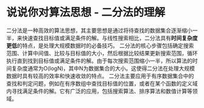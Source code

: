 # 说说你对算法思想 - 二分法的理解
二分法是一种高效的算法思想，其主要思想是通过将待查找的数据集合逐渐缩小一半，来快速查找目标值或满足条件的解。与线性搜索相比，二分法具有**时间复杂度更低**的特点，是处理大规模数据时的必备技巧。
二分法的核心步骤包括确定搜索范围、计算中间值、比较与目标值的大小，然后根据比较结果更新搜索范围，循环执行直到找到目标值或满足条件的解。由于每次搜索范围缩小一半，所以算法的时间复杂度通常为O(logN)，其中N为数据集合的大小。这使得二分法在处理大规模数据时具有较高的效率和快速收敛的特点。
二分法主要应用于有序数据集合中的查找和判定问题，例如在有序数组中查找目标值的位置，或者在某个函数的定义域内寻找满足条件的解。它有广泛的应用，包括搜索算法、排序算法和数值计算等领域。
